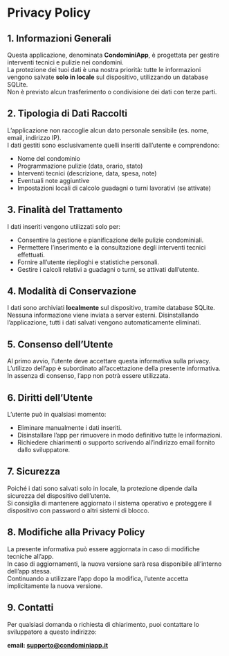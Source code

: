 # Privacy Policy

## 1. Informazioni Generali
Questa applicazione, denominata **CondominiApp**, è progettata per gestire interventi tecnici e pulizie nei condomini.  
La protezione dei tuoi dati è una nostra priorità: tutte le informazioni vengono salvate **solo in locale** sul dispositivo, utilizzando un database SQLite.  
Non è previsto alcun trasferimento o condivisione dei dati con terze parti.

## 2. Tipologia di Dati Raccolti
L’applicazione non raccoglie alcun dato personale sensibile (es. nome, email, indirizzo IP).  
I dati gestiti sono esclusivamente quelli inseriti dall’utente e comprendono:
- Nome del condominio
- Programmazione pulizie (data, orario, stato)
- Interventi tecnici (descrizione, data, spesa, note)
- Eventuali note aggiuntive
- Impostazioni locali di calcolo guadagni o turni lavorativi (se attivate)

## 3. Finalità del Trattamento
I dati inseriti vengono utilizzati solo per:
 - Consentire la gestione e pianificazione delle pulizie condominiali.
 - Permettere l’inserimento e la consultazione degli interventi tecnici effettuati.
 - Fornire all’utente riepiloghi e statistiche personali.
 - Gestire i calcoli relativi a guadagni o turni, se attivati dall’utente.

## 4. Modalità di Conservazione
I dati sono archiviati **localmente** sul dispositivo, tramite database SQLite.
Nessuna informazione viene inviata a server esterni.
Disinstallando l’applicazione, tutti i dati salvati vengono automaticamente eliminati.

## 5. Consenso dell’Utente
Al primo avvio, l’utente deve accettare questa informativa sulla privacy.  
L’utilizzo dell’app è subordinato all’accettazione della presente informativa.  
In assenza di consenso, l’app non potrà essere utilizzata.

## 6. Diritti dell’Utente
L’utente può in qualsiasi momento:
 - Eliminare manualmente i dati inseriti.
 - Disinstallare l’app per rimuovere in modo definitivo tutte le informazioni.
 - Richiedere chiarimenti o supporto scrivendo all’indirizzo email fornito dallo sviluppatore.

## 7. Sicurezza
Poiché i dati sono salvati solo in locale, la protezione dipende dalla sicurezza del dispositivo dell’utente.  
Si consiglia di mantenere aggiornato il sistema operativo e proteggere il dispositivo con password o altri sistemi di blocco.

## 8. Modifiche alla Privacy Policy
La presente informativa può essere aggiornata in caso di modifiche tecniche all’app.  
In caso di aggiornamenti, la nuova versione sarà resa disponibile all’interno dell’app stessa.  
Continuando a utilizzare l’app dopo la modifica, l’utente accetta implicitamente la nuova versione.

## 9. Contatti
Per qualsiasi domanda o richiesta di chiarimento, puoi contattare lo sviluppatore a questo indirizzo:  

**email: supporto@condominiapp.it**
